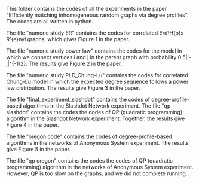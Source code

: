 This folder contains the codes of all the experiments in the paper "Efficiently matching inhomogeneous random graphs via 
degree profiles". The codes are all written in python.

The file "numeric study ER" contains the codes for correlated Erd\H{o}s R\'{e}nyi graphs, which gives Figure 1 in the paper.

The file "numeric study power law" contains the codes for the model in which we connect vertices i and j in the parent graph
with probability 0.5|i-j|^{-1/2}. The results give Figure 2 in the paper.

The file "numeric study PLD_Chung-Lu" contains the codes for correlated Chung-Lu model in which the expected degree sequence 
follows a power law distribution. The results give Figure 3 in the paper.

The file "final_experiment_slashdot" contains the codes of degree-profile-based algorithms in the Slashdot Network experiment.
The file "qp slashdot" contains the codes the codes of QP (quadratic programming) algorithm in the Slashdot Network experiment.
Together, the results give Figure 4 in the paper.

The file "oregon code" contains the codes of degree-profile-based algorithms in the networks of Anonymous System experiment. 
The results give Figure 5 in the paper.

The file "qp oregon" contains the codes the codes of QP (quadratic programming) algorithm in the networks of Anonymous System
experiment. However, QP is too slow on the graphs, and we did not complete running.

